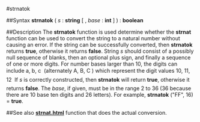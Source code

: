 
#strnatok

##Syntax
**strnatok** ( _s_ : **string** [ , _base_ : **int** ] ) : **boolean**



##Description
The **strnatok** function is used determine whether the **strnat** function can be used to convert the string to a natural number without causing an error. If the string can be successfully converted, then **strnatok** returns **true**, otherwise it returns **false**.
String _s_ should consist of a possibly null sequence of blanks, then an optional plus sign, and finally a sequence of one or more digits. For number bases larger than 10, the digits can include a, b, c &#133; (alternately A, B, C &#133;) which represent the digit values 10, 11, 12 &#133; If _s_ is correctly constructed, then **strnatok** will return **true**, otherwise it returns **false**. The _base_, if given, must be in the range 2 to 36 (36 because there are 10 base ten digits and 26 letters). For example, **strnatok** ("FF", 16) = **true**. 



##See also
**[strnat.html](strnat)** function that does the actual conversion.


